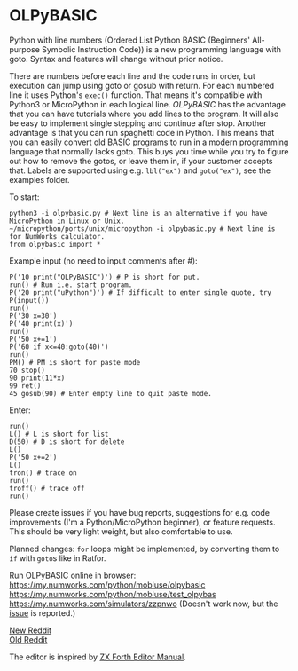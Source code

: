 # OLPyBASIC
Python with line numbers (Ordered List Python BASIC (Beginners' All-purpose Symbolic Instruction Code)) is a new programming language 
with goto. Syntax and features will change without prior notice.

There are numbers before each line and the code runs in order, but execution can jump using goto or gosub with return. 
For each numbered line it uses Python's `exec()` function. That means it's compatible with Python3 or MicroPython in each logical line.
*OLPyBASIC* has the advantage that you can have tutorials where you add lines to the program. It will also be easy to implement 
single stepping and continue after stop. Another advantage is that you can run spaghetti code in Python. This means that you 
can easily convert old BASIC programs to run in a modern programming language that normally lacks goto. This buys you time while you 
try to figure out how to remove the gotos, or leave them in, if your customer accepts that. Labels are supported
using e.g. `lbl("ex")` and `goto("ex")`, see the examples folder.

To start:

    python3 -i olpybasic.py # Next line is an alternative if you have MicroPython in Linux or Unix.
    ~/micropython/ports/unix/micropython -i olpybasic.py # Next line is for NumWorks calculator.
    from olpybasic import *

Example input (no need to input comments after #):

    P('10 print("OLPyBASIC")') # P is short for put.
    run() # Run i.e. start program.
    P('20 print("uPython")') # If difficult to enter single quote, try P(input())
    run()
    P('30 x=30')
    P('40 print(x)')
    run()
    P('50 x+=1')
    P('60 if x<=40:goto(40)')
    run()
    PM() # PM is short for paste mode
    70 stop()
    90 print(11*x)
    99 ret()
    45 gosub(90) # Enter empty line to quit paste mode.

Enter:

    run()
    L() # L is short for list
    D(50) # D is short for delete
    L()
    P('50 x+=2')
    L()
    tron() # trace on
    run()
    troff() # trace off
    run()

Please create issues if you have bug reports, suggestions for e.g. code improvements (I'm a Python/MicroPython beginner), or feature requests. 
This should be very light weight, but also comfortable to use. 

Planned changes: `for` loops might be implemented, by converting them to `if` with `goto`s like in Ratfor.

Run OLPyBASIC online in browser:
https://my.numworks.com/python/mobluse/olpybasic  
https://my.numworks.com/python/mobluse/test_olpybas  
https://my.numworks.com/simulators/zzpnwo (Doesn't work now, but the [issue](https://github.com/numworks/epsilon/issues/1896) is reported.)

[New Reddit](https://www.reddit.com/r/numworks/comments/qlk3z6/olpybasic_python_with_line_numbers_ordered_list/?utm_source=share&utm_medium=web2x&context=3)  
[Old Reddit](https://old.reddit.com/r/numworks/comments/qlk3z6/olpybasic_python_with_line_numbers_ordered_list/?ref=share&ref_source=link)

The editor is inspired by [ZX Forth Editor Manual](https://worldofspectrum.org//pub/sinclair/games-info/s/SpectrumForth(EditorUserManual).pdf).
